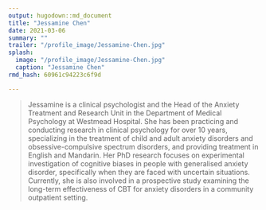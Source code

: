 ```yaml
---
output: hugodown::md_document
title: "Jessamine Chen"
date: 2021-03-06
summary: ""
trailer: "/profile_image/Jessamine-Chen.jpg"
splash:
  image: "/profile_image/Jessamine-Chen.jpg"
  caption: "Jessamine Chen"
rmd_hash: 60961c94223c6f9d

---
```


> Jessamine is a clinical psychologist and the Head of the Anxiety Treatment and Research Unit in the Department of Medical Psychology at Westmead Hospital. She has been practicing and conducting research in clinical psychology for over 10 years, specializing in the treatment of child and adult anxiety disorders and obsessive-compulsive spectrum disorders, and providing treatment in English and Mandarin. Her PhD research focuses on experimental investigation of cognitive biases in people with generalised anxiety disorder, specifically when they are faced with uncertain situations. Currently, she is also involved in a prospective study examining the long-term effectiveness of CBT for anxiety disorders in a community outpatient setting.

